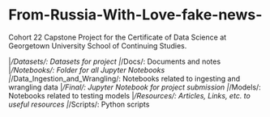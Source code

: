 # From-Russia-With-Love-fake-news-
Cohort 22 Capstone Project for the Certificate of Data Science at Georgetown University School of Continuing Studies.

|_/Datasets/: Datasets for project
|_/Docs/: Documents and notes
|_/Notebooks/: Folder for all Jupyter Notebooks
  |_/Data_Ingestion_and_Wrangling/: Notebooks related to ingesting and wrangling data
  |_/Final/: Jupyter Notebook for project submission
  |_/Models/: Notebooks related to testing models
|_/Resources/: Articles, Links, etc. to useful resources
|_/Scripts/: Python scripts
